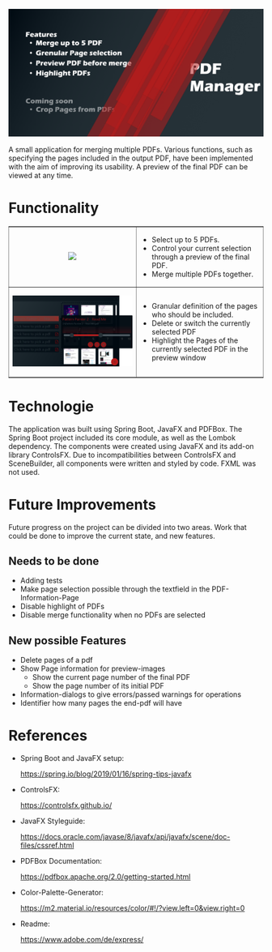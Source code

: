 ![](images/Banner.png)

A small application for merging multiple PDFs.
Various functions, such as specifying the pages included in the output PDF, have been implemented
with the aim of improving its usability. A preview of the final PDF can be viewed at any time.

# Functionality

<table border="10" frame="hsides">
  <tr>
  <td width="50%" align="center">

  ![](images/Merge.gif)

  </td>
  <td>
  <ul>
  <li>Select up to 5 PDFs.</li>
  <li>Control your current selection through a preview of the final PDF.</li>
  <li>Merge multiple PDFs together.</li>
  </ul>
  </td>
  </tr>

  <tr>
  <td width="50%" align="center">

![](images/Pdf-Information.png)

  </td>
  <td>
  <ul>
  <li>Granular definition of the pages who should be included.</li>
  <li>Delete or switch the currently selected PDF</li>
  <li>Highlight the Pages of the currently selected PDF in the preview window</li>
  </ul>
  </td>
  </tr>
</table>

# Technologie

The application was built using Spring Boot, JavaFX and PDFBox.
The Spring Boot project included its core module, as well as the Lombok dependency.
The components were created using JavaFX and its add-on library ControlsFX.
Due to incompatibilities between ControlsFX and SceneBuilder, all components were written and styled by code. FXML was not used.


# Future Improvements

Future progress on the project can be divided into two areas. Work that could be done to improve the current state,
and new features.

## Needs to be done
- Adding tests
- Make page selection possible through the textfield in the PDF-Information-Page
- Disable highlight of PDFs
- Disable merge functionality when no PDFs are selected

## New possible Features
- Delete pages of a pdf
- Show Page information for preview-images
    - Show the current page number of the final PDF
    - Show the page number of its initial PDF
- Information-dialogs to give errors/passed warnings for operations
- Identifier how many pages the end-pdf will have

    
# References

- Spring Boot and JavaFX setup:
  
  https://spring.io/blog/2019/01/16/spring-tips-javafx

- ControlsFX:

  https://controlsfx.github.io/

- JavaFX Styleguide:

  https://docs.oracle.com/javase/8/javafx/api/javafx/scene/doc-files/cssref.html

- PDFBox Documentation:

  https://pdfbox.apache.org/2.0/getting-started.html

- Color-Palette-Generator:

  https://m2.material.io/resources/color/#!/?view.left=0&view.right=0

- Readme:

  https://www.adobe.com/de/express/
